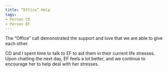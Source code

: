 ```yaml
---
title: “Office” Help
tags:
- Person CD
- Person EF
---
```


The “Office” call demonstrated the support and love that we are able to give each other.

CD and I spent time to talk to EF to aid them in their current life stresses.  Upon chatting the next day, EF feels a lot better, and we continue to encourage her to help deal with her stresses.
